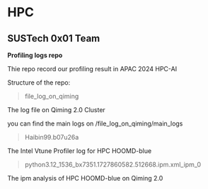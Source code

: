 # HPC
## SUSTech 0x01 Team

**Profiling logs repo**

Thie repo record our profiling result in APAC 2024 HPC-AI 

Structure of the repo:

> file_log_on_qiming

The log file on Qiming 2.0 Cluster

you can find the main logs on /file_log_on_qiming/main_logs

> Haibin99.b07u26a

The Intel Vtune Profiler log for HPC HOOMD-blue 

> python3.12_1536_bx7351.1727860582.512668.ipm.xml_ipm_0

The ipm analysis of HPC HOOMD-blue on Qiming 2.0